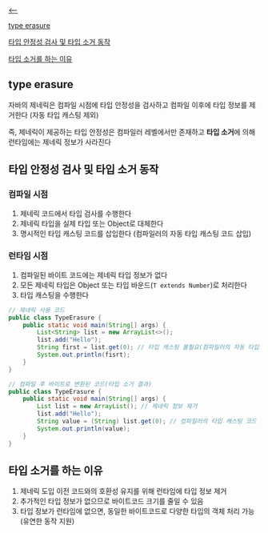 [⟵](../README.md)

[type erasure](#type-erasure)

[타입 안정성 검사 및 타입 소거 동작](#타입-안정성-검사-및-타입-소거-동작)

[타입 소거를 하는 이유](#타입-소거를-하는-이유)


## type erasure

자바의 제네릭은 컴파일 시점에 타입 안정성을 검사하고 컴파일 이후에 타입 정보를 제거한다 (자동 타입 캐스팅 제외)

즉, 제네릭이 제공하는 타입 안정성은 컴파일러 레벨에서만 존재하고 **타입 소거**에 의해 런타임에는 제네릭 정보가 사라진다


## 타입 안정성 검사 및 타입 소거 동작

### 컴파일 시점

1. 제네릭 코드에서 타입 검사를 수행한다
2. 제네릭 타입을 실제 타입 또는 Object로 대체한다
3. 명시적인 타입 캐스팅 코드를 삽입한다 (컴파일러의 자동 타입 캐스팅 코드 삽입)

### 런타임 시점

1. 컴파일된 바이트 코드에는 제네릭 타입 정보가 없다
2. 모든 제네릭 타입은 Object 또는 타입 바운드(`T extends Number`)로 처리한다
3. 타입 캐스팅을 수행한다

```java
// 제네릭 사용 코드
public class TypeErasure {
    public static void main(String[] args) {
        List<String> list = new ArrayList<>();
        list.add("Hello");
        String first = list.get(0); // 타입 캐스팅 불필요(컴파일러의 자동 타입 캐스팅 지원)
        System.out.println(fisrt);
    }
}
```

```java
// 컴파일 후 바이트로 변환된 코드(타입 소거 결과)
public class TypeErasure {
    public static void main(String[] args) {
        List list = new ArrayList(); // 제네릭 정보 제거
        list.add("Hello");
        String value = (String) list.get(0); // 컴파일러의 타입 캐스팅 코드 삽입
        System.out.println(value);
    }
}
```

## 타입 소거를 하는 이유

1. 제네릭 도입 이전 코드와의 호환성 유지를 위해 런타임에 타입 정보 제거
2. 추가적인 타입 정보가 없으므로 바이트코드 크기를 줄일 수 있음
3. 타입 정보가 런타임에 없으면, 동일한 바이트코드로 다양한 타입의 객체 처리 가능(유연한 동작 지원)